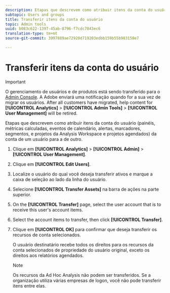 ```yaml
---
description: Etapas que descrevem como atribuir itens da conta do usuário (painéis, métricas calculadas, eventos de calendário, alertas, marcadores, segmentos, e projetos da Analysis Workspace e projetos agendados) da conta de um usuário para a de outro.
subtopic: Users and groups
title: Transferir itens da conta do usuário
topic: Admin tools
uuid: b083c622-1397-45ab-8796-f7cdc7043ec6
translation-type: tm+mt
source-git-commit: 3997889ae72920d719203edbb159b55b983158e7

---
```



# Transferir itens da conta do usuário

>[!IMPORTANT]
>
>O gerenciamento de usuários e de produtos está sendo transferido para o [Admin Console](https://helpx.adobe.com/br/enterprise/using/admin-console.html). A Adobe enviará uma notificação quando for a sua vez de migrar os usuários. After all customers have migrated, help content for **[!UICONTROL Analytics]** > **[!UICONTROL Admin Tools]** > **[!UICONTROL User Management]** will be retired.

Etapas que descrevem como atribuir itens da conta do usuário (painéis, métricas calculadas, eventos de calendário, alertas, marcadores, segmentos, e projetos da Analysis Workspace e projetos agendados) da conta de um usuário para a de outro.

1. Clique em **[!UICONTROL Analytics]** > **[!UICONTROL Admin]** > **[!UICONTROL User Management]**.
1. Clique em **[!UICONTROL Edit Users]**.
1. Localize o usuário do qual você deseja transferir ativos e marque a caixa de seleção ao lado da linha do usuário.
1. Selecione **[!UICONTROL Transfer Assets]** na barra de ações na parte superior.
1. On the **[!UICONTROL Transfer]** page, select the user account that is to receive this user&#39;s account items.
1. Select the account items to transfer, then click **[!UICONTROL Transfer]**.
1. Clique em **[!UICONTROL OK]** para confirmar que deseja transferir os recursos de conta selecionados.

   O usuário destinatário recebe todos os direitos para os recursos da conta selecionados de propriedade do usuário original, exceto os direitos aos relatórios agendados.

   >[!NOTE]
   >
   >Os recursos da Ad Hoc Analysis não podem ser transferidos. Se a organização utiliza várias empresas de logon, você não pode transferir itens entre elas.

